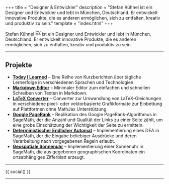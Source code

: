 +++
title = "Designer & Entwickler"
description = "Stefan Kühnel ist ein Designer und Entwickler und lebt in München, Deutschland. Er entwickelt innovative Produkte, die es anderen ermöglichen, sich zu entfalten, kreativ und produktiv zu sein."
template = "index.html"
+++

Stefan Kühnel <sup class="no-underline">[CV](/docs/cv.pdf)</sup> ist ein Designer und Entwickler und lebt in München, Deutschland. Er entwickelt innovative Produkte, die es anderen ermöglichen, sich zu entfalten, kreativ und produktiv zu sein.

---

## Projekte

- **[Today I Learned](https://til.stefanblog.de)** – Eine Reihe von Kurzberichten über tägliche Lernerfolge in verschiedenen Sprachen und Technologien.
- **[Markdown Editor](https://editor.my.stefan.zone)** – Minimaler Editor zum einfachen und schnellen Schreiben von Texten in Markdown.
- **[LaTeX Converter](https://latex.userstatic.com)** – Converter zur Umwandlung von LaTeX-Gleichungen in verschiedene pixel- oder vektorbasierte Grafikformate zur Einbettung auf Plattformen ohne MathJax Unterstützung.
- **[Google PageRank](/jupyter/pagerank.html)** – Replikation des Google PageRank-Algorithmus in SageMath, der die Anzahl und Qualität der Links zu einer Seite zählt, um eine grobe Einschätzung der Wichtigkeit der Seite zu ermitteln.
- **[Deterministischer Endlicher Automat](/jupyter/deterministischer-endlicher-automat.html)** – Implementierung eines DEA in SageMath, der die Eingabe beliebiger Ausdrücke und deren Verarbeitung nach vorgegebenen Regeln erlaubt.
- **[Geospatiale Sonnenuhr](/jupyter/sonnenuhr.html)** – Implementierung einer Sonnenuhr in SageMath, die aus gegebenen geographischen Koordinaten ein ortsabhängiges Zifferblatt erzeugt.

---

{{ social() }}

---
